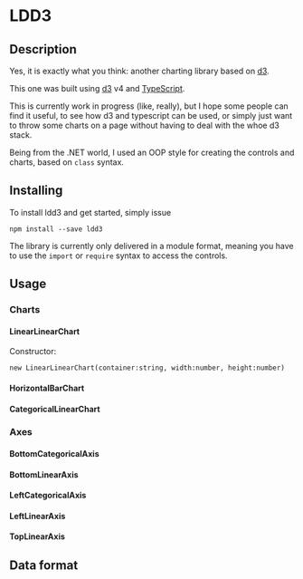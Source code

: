 # LDD3

## Description
Yes, it is exactly what you think: another charting library based on [d3](https://d3js.org).

This one was built using [d3](https://d3js.org) v4 and [TypeScript](https://www.typescriptlang.org).

This is currently work in progress (like, really), but I hope some people can find it useful, to see how d3 and typescript can be used, or simply just want to throw some charts on a page without having to deal with the whoe d3 stack.

Being from the .NET world, I used an OOP style for creating the controls and charts, based on `class` syntax.

## Installing

To install ldd3 and get started, simply issue
```
npm install --save ldd3
```

The library is currently only delivered in a module format, meaning you have to use the `import` or `require` syntax to access the controls.

## Usage

### Charts
#### LinearLinearChart

Constructor: 

`new LinearLinearChart(container:string, width:number, height:number)`

#### HorizontalBarChart
#### CategoricalLinearChart

### Axes
#### BottomCategoricalAxis

#### BottomLinearAxis
#### LeftCategoricalAxis
#### LeftLinearAxis
#### TopLinearAxis

## Data format
